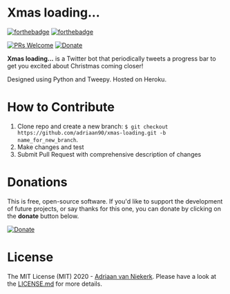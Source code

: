 # **Xmas loading...**
[![forthebadge](https://forthebadge.com/images/badges/made-with-python.svg)](https://forthebadge.com)  [![forthebadge](https://forthebadge.com/images/badges/built-with-love.svg)](https://forthebadge.com)


[![PRs Welcome](https://img.shields.io/badge/PRs-welcome-brightgreen.svg?style=flat-square)](http://makeapullrequest.com) [![Donate](https://img.shields.io/badge/Donate-PayPal-green.svg)](https://www.paypal.com/donate?hosted_button_id=NS2E6R9YAGHYY) 

**Xmas loading...** is a Twitter bot that periodically tweets a progress bar to get you excited about Christmas coming closer!

Designed using Python and Tweepy. Hosted on Heroku.

# **How to Contribute**

1. Clone repo and create a new branch: `$ git checkout https://github.com/adriaan90/xmas-loading.git -b name_for_new_branch`.
2. Make changes and test
3. Submit Pull Request with comprehensive description of changes

# **Donations**

This is free, open-source software. If you'd like to support the development of future projects, or say thanks for this one, you can donate by clicking on the **donate** button below.

[![Donate](https://img.shields.io/badge/Donate-PayPal-green.svg)](https://www.paypal.com/donate?hosted_button_id=NS2E6R9YAGHYY)

# **License**

The MIT License (MIT) 2020 - [Adriaan van Niekerk](https://github.com/adriaan90/). Please have a look at the [LICENSE.md](LICENSE.md) for more details.
